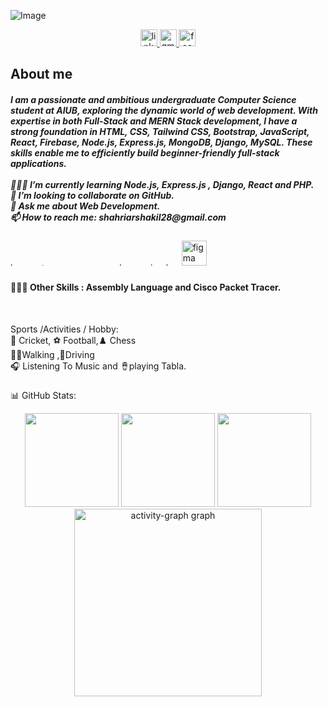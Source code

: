 ![Image](https://github.com/user-attachments/assets/105724e7-8a21-413b-97b1-093425f34609)
<div align="center">
  <a href="https://www.linkedin.com/in/shahriar-ibne-amin-shakil-54007834a/" target="_blank">
    <img src="https://img.shields.io/static/v1?message=LinkedIn&logo=linkedin&label=&color=0077B5&logoColor=white&labelColor=&style=for-the-badge" height="27" alt="linkedin logo"  />
  </a>
  <a href="https://mail.google.com/mail/u/0/#inbox" target="_blank">
    <img src="https://img.shields.io/static/v1?message=Gmail&logo=gmail&label=&color=D14836&logoColor=white&labelColor=&style=for-the-badge" height="27" alt="gmail logo"  />
  </a>
  <a href="https://www.facebook.com/shahriar.shakil.251553" target="_blank">
    <img src="https://img.shields.io/static/v1?message=Facebook&logo=facebook&label=&color=1877F2&logoColor=white&labelColor=&style=for-the-badge" height="27" alt="facebook logo"  />
  </a>
</div>
<h2 align="left">About me</h2>

<h5 align="left">I am a passionate and ambitious undergraduate Computer Science student at AIUB, exploring the dynamic world of web development. With expertise in both Full-Stack and MERN Stack development, I have a strong foundation in HTML, CSS, Tailwind CSS, Bootstrap, JavaScript, React, Firebase, Node.js, Express.js, MongoDB, Django, MySQL. These skills enable me to efficiently build beginner-friendly full-stack applications.<br><br>👩🏻‍💻 I’m currently learning Node.js, Express.js , Django, React and PHP.<br>👯 I’m looking to collaborate on GitHub.<br>💬 Ask me about Web Development.<br>📫 How to reach me: shahriarshakil28@gmail.com</h5>



###

<div align="left">
  <img src="https://cdn.jsdelivr.net/gh/devicons/devicon/icons/html5/html5-original.svg" height="5" alt="html5 logo"  />
  <img width="12" />
  <img src="https://cdn.jsdelivr.net/gh/devicons/devicon/icons/css3/css3-original.svg" height="5" alt="css3 logo"  />
  <img width="12" />
  <img src="https://skillicons.dev/icons?i=tailwind" height="5" alt="tailwindcss logo"  />
  <img width="12" />
  <img src="https://cdn.jsdelivr.net/gh/devicons/devicon/icons/mysql/mysql-original.svg" height="5" alt="mysql logo"  />
  <img width="12" />
  <img src="https://skillicons.dev/icons?i=php" height="5" alt="php logo"  />
  <img width="12" />
  <img src="https://cdn.jsdelivr.net/gh/devicons/devicon/icons/python/python-original.svg" height="5" alt="python logo"  />
  <img width="12" />
  <img src="https://cdn.jsdelivr.net/gh/devicons/devicon/icons/cplusplus/cplusplus-original.svg" height="5" alt="cplusplus logo"  />
  <img width="12" />
  <img src="https://skillicons.dev/icons?i=linux" height="5" alt="linux logo"  />
  <img width="12" />
  <img src="https://skillicons.dev/icons?i=github" height="5" alt="github logo"  />
  <img width="12" />
  <img src="https://cdn.simpleicons.org/javascript/F7DF1E" height="5" alt="javascript logo"  />
  <img width="12" />
  <img src="https://cdn.jsdelivr.net/gh/devicons/devicon/icons/bootstrap/bootstrap-original.svg" height="5" alt="bootstrap logo"  />
  <img width="12" />
  <img src="https://skillicons.dev/icons?i=figma" height="40" alt="figma logo"  />
  <img width="12" />
  <img src="https://skillicons.dev/icons?i=c" height="5" alt="c logo"  />
  <img width="12" />
  <img src="https://skillicons.dev/icons?i=autocad" height="5" alt="autocad logo"  />
</div>


###
<h4 align="left">👨🏽‍💻 Other Skills : Assembly Language and Cisco Packet Tracer.</h4><br>

<p align="left"> Sports /Activities / Hobby:<br>🏏 Cricket, ⚽ Football,♟️ Chess<br>🚶‍♂️Walking ,🚗Driving <br>🎧 Listening To Music and 🪘playing Tabla.</p>

###

###
📊 GitHub Stats:
<div align="center">
  <img src="https://github-readme-stats.vercel.app/api?username=Shahriar-Shakil-Khan&theme=gruvbox&hide_border=false&include_all_commits=false&count_private=false" height="150"/>
  <img src="https://nirzak-streak-stats.vercel.app/?user=Shahriar-Shakil-Khan&theme=gruvbox&hide_border=false" height="150"/>
  <img src="https://github-readme-stats.vercel.app/api/top-langs/?username=Shahriar-Shakil-Khan&theme=gruvbox&hide_border=false&include_all_commits=false&count_private=false&layout=compact" height="150"/>
</div>
<div align="center">
  <img src="https://github-readme-activity-graph.vercel.app/graph?username=Shahriar-Shakil-Khan&radius=16&theme=react&area=true&order=5" height="300" alt="activity-graph graph"  />
</div>

###
















